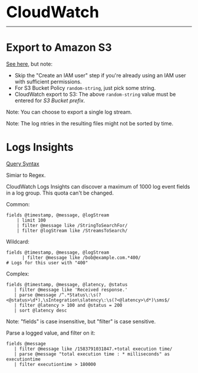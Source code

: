 **<span style="font-size:3em;color:black">CloudWatch</span>**
***

# Export to Amazon S3

[See here](https://docs.aws.amazon.com/AmazonCloudWatch/latest/logs/S3ExportTasksConsole.html), but note:
- Skip the "Create an IAM user" step if you're already using an IAM user with sufficient permissions.
- For S3 Bucket Policy ```random-string```, just pick some string.
- CloudWatch export to S3: The above ```random-string``` value must be entered for *S3 Bucket prefix*.

Note: You can choose to export a single log stream.

Note: The log ntries in the resulting files might not be sorted by time.

# Logs Insights
[Query Syntax](https://docs.aws.amazon.com/AmazonCloudWatch/latest/logs/CWL_QuerySyntax.html)

Simiar to Regex.

CloudWatch Logs Insights can discover a maximum of 1000 log event fields in a log group. This quota can't be changed.   

Common:
```
fields @timestamp, @message, @logStream
    | limit 100
    | filter @message like /StringToSearchFor/
    | filter @logStream like /StreamsToSearch/
```

Wildcard:
```
fields @timestamp, @message, @logStream
      | filter @message like /bob@example.com.*400/
# Logs for this user with "400"
```

Complex:
```
fields @timestamp, @message, @latency, @status 
   | filter @message like 'Received response.'
   | parse @message /^.*Status\:\s(?<@status>\d*),\sIntegration\slatency\:\s(?<@latency>\d*)\sms$/
   | filter @latency > 100 and @status = 200
   | sort @latency desc
```

Note: "fields" is case insensitive, but "filter" is case sensitive.

Parse a logged value, and filter on it:
```
fields @message
   | filter @message like /1583791031847.+total execution time/
   | parse @message "total execution time : * milliseconds" as executiontime
   | filter executiontime > 180000
```